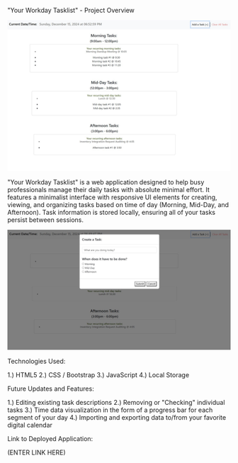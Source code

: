 "Your Workday Tasklist" - Project Overview

![screenshot of the landing page](<assets/images/landingPageTasksAdded - Fullscreen.jpg>)

"Your Workday Tasklist" is a web application designed to help busy professionals manage their daily tasks with absolute minimal effort. It features a minimalist interface with responsive UI elements for creating, viewing, and organizing tasks based on time of day (Morning, Mid-Day, and Afternoon). Task information is stored locally, ensuring all of your tasks persist between sessions.

![screenshot of the data input modal](<assets/images/modal - Fullscreen.jpg>)


Technologies Used:

1.) HTML5
2.) CSS / Bootstrap
3.) JavaScript
4.) Local Storage

Future Updates and Features:

1.) Editing existing task descriptions
2.) Removing or "Checking" individual tasks
3.) Time data visualization in the form of a progress bar for each segment of your day
4.) Importing and exporting data to/from your favorite digital calendar

Link to Deployed Application:

(ENTER LINK HERE)